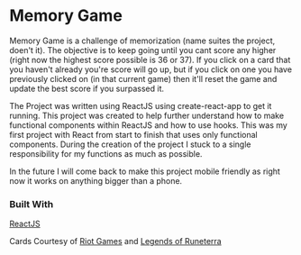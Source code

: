 # Memory Game

Memory Game is a challenge of memorization (name suites the project, doen't it). The objective is to keep going until you cant score any higher (right now the highest score possible is 36 or 37). If you click on a card that you haven't already you're score will go up, but if you click on one you have previously clicked on (in that current game) then it'll reset the game and update the best score if you surpassed it.



The Project was written using ReactJS using create-react-app to get it running. This project was created to help further understand how to make functional components within ReactJS and how to use hooks. This was my first project with React from start to finish that uses only functional components. During the creation of the project I stuck to a single responsibility for my functions as much as possible.



In the future I will come back to make this project mobile friendly as right now it works on anything bigger than a phone.



### Built With

[ReactJS](https://reactjs.org/)

Cards Courtesy of [Riot Games](https://www.riotgames.com/en) and [Legends of Runeterra](https://playruneterra.com/en-us/)